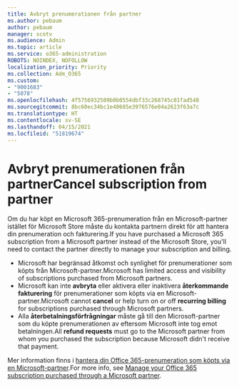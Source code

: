 ```yaml
---
title: Avbryt prenumerationen från partner
ms.author: pebaum
author: pebaum
manager: scotv
ms.audience: Admin
ms.topic: article
ms.service: o365-administration
ROBOTS: NOINDEX, NOFOLLOW
localization_priority: Priority
ms.collection: Adm_O365
ms.custom:
- "9001683"
- "5078"
ms.openlocfilehash: 4f5756932509b0b0554dbf33c268745c01fad548
ms.sourcegitcommit: 8bc60ec34bc1e40685e3976576e04a2623f63a7c
ms.translationtype: HT
ms.contentlocale: sv-SE
ms.lasthandoff: 04/15/2021
ms.locfileid: "51819674"
---
```

# <a name="cancel-subscription-from-partner"></a><span data-ttu-id="079a1-102">Avbryt prenumerationen från partner</span><span class="sxs-lookup"><span data-stu-id="079a1-102">Cancel subscription from partner</span></span>

<span data-ttu-id="079a1-103">Om du har köpt en Microsoft 365-prenumeration från en Microsoft-partner istället för Microsoft Store måste du kontakta partnern direkt för att hantera din prenumeration och fakturering.</span><span class="sxs-lookup"><span data-stu-id="079a1-103">If you have purchased a Microsoft 365 subscription from a Microsoft partner instead of the Microsoft Store, you'll need to contact the partner directly to manage your subscription and billing.</span></span>

- <span data-ttu-id="079a1-104">Microsoft har begränsad åtkomst och synlighet för prenumerationer som köpts från Microsoft-partner.</span><span class="sxs-lookup"><span data-stu-id="079a1-104">Microsoft has limited access and visibility of subscriptions purchased from Microsoft partners.</span></span> 
- <span data-ttu-id="079a1-105">Microsoft kan inte **avbryta** eller aktivera eller inaktivera **återkommande fakturering** för prenumerationer som köpts via en Microsoft-partner.</span><span class="sxs-lookup"><span data-stu-id="079a1-105">Microsoft cannot **cancel** or help turn on or off **recurring billing** for subscriptions purchased through Microsoft partners.</span></span> 
- <span data-ttu-id="079a1-106">Alla **återbetalningsförfrågningar** måste gå till den Microsoft-partner som du köpte prenumerationen av eftersom Microsoft inte tog emot betalningen.</span><span class="sxs-lookup"><span data-stu-id="079a1-106">All **refund requests** must go to the Microsoft partner from whom you purchased the subscription because Microsoft didn't receive that payment.</span></span> 

<span data-ttu-id="079a1-107">Mer information finns i [hantera din Office 365-prenumeration som köpts via en Microsoft-partner](https://support.microsoft.com/help/4230739/microsoft-account-manage-office-365-subscription-from-third-party).</span><span class="sxs-lookup"><span data-stu-id="079a1-107">For more info, see [Manage your Office 365 subscription purchased through a Microsoft partner](https://support.microsoft.com/help/4230739/microsoft-account-manage-office-365-subscription-from-third-party).</span></span> 
